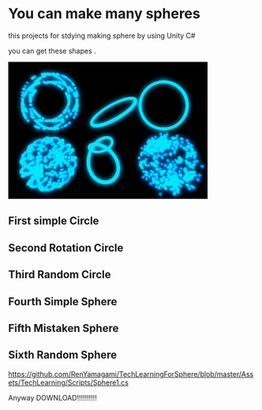 # You can make many spheres

this projects for stdying making sphere by using Unity C#

you can get these shapes .

![manySphere](https://github.com/RenYamagami/TechLearningForSphere/blob/master/GifFile/AllSphere.gif "manySphere")


## First simple Circle


## Second Rotation Circle

## Third Random Circle

## Fourth Simple Sphere

## Fifth Mistaken Sphere

## Sixth Random Sphere




https://github.com/RenYamagami/TechLearningForSphere/blob/master/Assets/TechLearning/Scripts/Sphere1.cs


Anyway DOWNLOAD!!!!!!!!!!